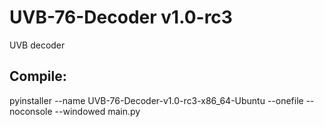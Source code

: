 # UVB-76-Decoder v1.0-rc3
UVB decoder

## Compile:

pyinstaller --name UVB-76-Decoder-v1.0-rc3-x86_64-Ubuntu --onefile --noconsole --windowed  main.py
